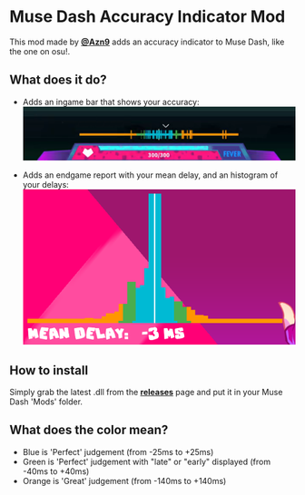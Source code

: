 ﻿# Muse Dash Accuracy Indicator Mod

This mod made by [**@Azn9**](https://github.com/Azn9/) adds an accuracy indicator to Muse Dash, like the one on osu!.

## What does it do?
- Adds an ingame bar that shows your accuracy:
  [![Accuracy Bar](https://raw.githubusercontent.com/Azn9/MDAccuracyIndicatorMod/8fd6f5bfd9e3e0ddc65cb20d9b67efaa6edb42a2/images/ingame_bar.png)](https://raw.githubusercontent.com/Azn9/MDAccuracyIndicatorMod/8fd6f5bfd9e3e0ddc65cb20d9b67efaa6edb42a2/images/ingame_bar.png)

- Adds an endgame report with your mean delay, and an histogram of your delays:
  [![Endgame Report](https://raw.githubusercontent.com/Azn9/MDAccuracyIndicatorMod/8fd6f5bfd9e3e0ddc65cb20d9b67efaa6edb42a2/images/end_report.png)](https://raw.githubusercontent.com/Azn9/MDAccuracyIndicatorMod/8fd6f5bfd9e3e0ddc65cb20d9b67efaa6edb42a2/images/end_report.png)

## How to install
Simply grab the latest .dll from the [**releases**](https://github.com/Azn9/MDAccuracyIndicatorMod/releases) page and put it in your Muse Dash 'Mods' folder.

## What does the color mean?
- Blue is 'Perfect' judgement (from -25ms to +25ms)
- Green is 'Perfect' judgement with "late" or "early" displayed (from -40ms to +40ms)
- Orange is 'Great' judgement (from -140ms to +140ms)